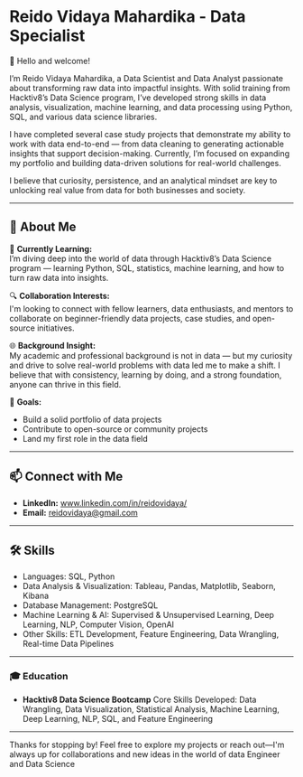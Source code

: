 # Reido Vidaya Mahardika - Data Specialist
👋 Hello and welcome!

I’m Reido Vidaya Mahardika, a Data Scientist and Data Analyst passionate about transforming raw data into impactful insights. With solid training from Hacktiv8’s Data Science program, I’ve developed strong skills in data analysis, visualization, machine learning, and data processing using Python, SQL, and various data science libraries.

I have completed several case study projects that demonstrate my ability to work with data end-to-end — from data cleaning to generating actionable insights that support decision-making. Currently, I’m focused on expanding my portfolio and building data-driven solutions for real-world challenges.

I believe that curiosity, persistence, and an analytical mindset are key to unlocking real value from data for both businesses and society.

---

## 🚀 About Me
🌱 **Currently Learning:**  
I’m diving deep into the world of data through Hacktiv8’s Data Science program — learning Python, SQL, statistics, machine learning, and how to turn raw data into insights.

🔍 **Collaboration Interests:**  
I'm looking to connect with fellow learners, data enthusiasts, and mentors to collaborate on beginner-friendly data projects, case studies, and open-source initiatives.

🌐 **Background Insight:**  
My academic and professional background is not in data — but my curiosity and drive to solve real-world problems with data led me to make a shift. I believe that with consistency, learning by doing, and a strong foundation, anyone can thrive in this field.

🚀 **Goals:**  
- Build a solid portfolio of data projects  
- Contribute to open-source or community projects  
- Land my first role in the data field

---

## 📫 Connect with Me
- **LinkedIn:** www.linkedin.com/in/reidovidaya/
- **Email:** reidovidaya@gmail.com

---

## 🛠 Skills
- Languages: SQL, Python
- Data Analysis & Visualization: Tableau, Pandas, Matplotlib, Seaborn, Kibana 
- Database Management: PostgreSQL
- Machine Learning & AI: Supervised & Unsupervised Learning, Deep Learning, NLP, Computer Vision, OpenAI
- Other Skills: ETL Development, Feature Engineering, Data Wrangling, Real-time Data Pipelines

---

### 🎓 Education
- **Hacktiv8 Data Science Bootcamp**
Core Skills Developed: Data Wrangling, Data Visualization, Statistical Analysis, Machine Learning, Deep Learning, NLP, SQL, and Feature Engineering

---

Thanks for stopping by! Feel free to explore my projects or reach out—I'm always up for collaborations and new ideas in the world of data Engineer and Data Science
